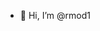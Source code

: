 - 👋 Hi, I’m @rmod1
<!---
rmod1/rmod1 is a ✨ special ✨ repository because its `README.md` (this file) appears on your GitHub profile.
You can click the Preview link to take a look at your changes.
--->
